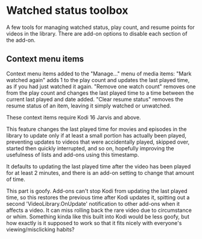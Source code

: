 # Watched status toolbox

A few tools for managing watched status, play count, and resume points for videos in the
library. There are add-on options to disable each section of the add-on.

## Context menu items

Context menu items added to the "Manage..." menu of media items: "Mark watched again"
adds 1 to the play count and updates the last played time, as if
you had just watched it again. "Remove one watch count" removes one from the play count
and changes the last played time to a time between the current last played and date added.
"Clear resume status" removes the resume status of an item, leaving it simply watched or unwatched.

These context items require Kodi 16 Jarvis and above.


This feature changes the last played time for movies and episodes in the library to
update only if at least a small portion has actually been played, preventing updates to
videos that were accidentally played, skipped over, started then quickly interrupted, and
so on, hopefully improving the usefulness of lists and add-ons using this timestamp.

It defaults to updating the last played time after the video has been played for at least
2 minutes, and there is an add-on setting to change that amount of time.

This part is goofy. Add-ons can't stop Kodi from updating the last played time, so this restores the previous
time after Kodi updates it, spitting out a second 'VideoLibrary.OnUpdate' notification to
other add-ons when it affects a video. It can miss rolling back the rare video due to
circumstance or whim. Something kinda like this built into Kodi would be less goofy, but
how exactly is it supposed to work so that it fits nicely with everyone's viewing/misclicking habits?
